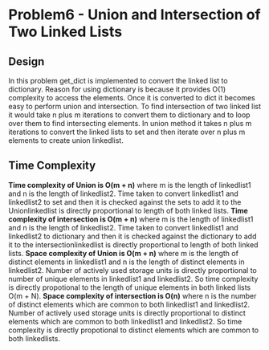 # Problem6 -  Union and Intersection of Two Linked Lists
## Design
In this problem get_dict is implemented to convert the linked list to dictionary. Reason for using dictionary is because it provides O(1) complexity to access the elements. Once it is converted to dict it becomes easy to perform union and intersection. 
To find intersection of two linked list it would take n plus m iterations to convert them to dictionary and to loop over them to find intersecting elements. In union method it takes n plus m iterations to convert the linked lists to set and then iterate over n plus m elements to create union linkedlist.

## Time Complexity
**Time complexity of Union is O(m + n)** 
where m is the length of linkedlist1 and n is the length of linkedlist2.
Time taken to convert linkedlist1 and linkedlist2 to set and then it is checked against the sets to add it to the Unionlinkedlist is directly proportional to length of both linked lists.
**Time complexity of intersection is O(m + n)** 
where m is the length of linkedlist1 and n is the length of linkedlist2.
Time taken to convert linkedlist1 and linkedlist2 to dictionary and then it is checked against the dictionary to add it to the intersectionlinkedlist is directly proportional to length of both linked lists.
**Space complexity of Union is O(m + n)** 
where m is the length of distinct elements in linkedlist1 and n is the length of distinct elements in linkedlist2.
Number of actively used storage units is  directly proportional to number of unique elements in linkedlist1 and linkedlist2. So time complexity is directly propotional to the length of unique elements in both linked lists O(m + N).
**Space complexity of intersection is O(n)** 
where n is the number of distinct elements which are common to both linkedlist1 and linkedlist2.
Number of actively used storage units is  directly proportional to distinct elements which are common to both linkedlist1 and linkedlist2. So time complexity is directly propotional to distinct elements which are common to both linkedlists.
